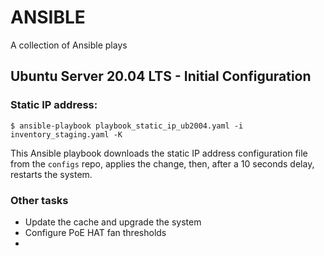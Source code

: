 # ANSIBLE
A collection of Ansible plays

## Ubuntu Server 20.04 LTS - Initial Configuration

### Static IP address:

`$ ansible-playbook playbook_static_ip_ub2004.yaml -i inventory_staging.yaml -K`

This Ansible playbook downloads the static IP address configuration file from the `configs` repo, applies the change, then, after a 10 seconds delay, restarts the system.

### Other tasks

* Update the cache and upgrade the system
* Configure PoE HAT fan thresholds
* 
